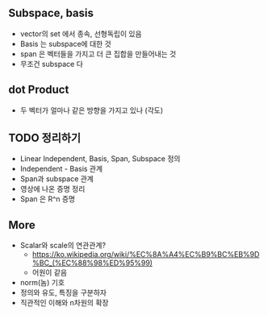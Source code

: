 ## Subspace, basis
- vector의 set 에서 종속, 선형독립이 있음
- Basis 는 subspace에 대한 것
- span 은 벡터들을 가지고 더 큰 집합을 만들어내는 것
- 무조건 subspace 다

## dot Product
- 두 벡터가 얼마나 같은 방향을 가지고 있나 (각도)

## TODO 정리하기
- Linear Independent, Basis, Span, Subspace 정의
- Independent - Basis 관계
- Span과 subspace 관계
- 영상에 나온 증명 정리
- Span 은 R^n 증명

## More
- Scalar와 scale의 연관관계?  
  - https://ko.wikipedia.org/wiki/%EC%8A%A4%EC%B9%BC%EB%9D%BC_(%EC%88%98%ED%95%99)
  - 어원이 같음
- norm(놈) 기호
- 정의와 유도, 특징을 구분하자
- 직관적인 이해와 n차원의 확장
